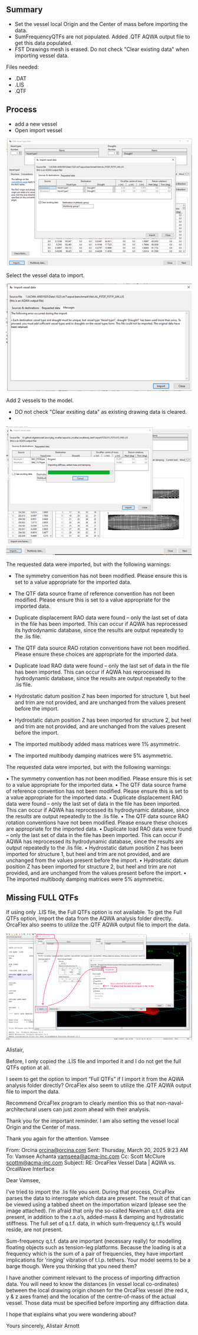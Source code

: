 


## Summary

- Set the vessel local Origin and the Center of mass before importing the data.
- SumFrequencyQTFs are not populated. Added .QTF AQWA output file to get this data populated.
- FST Drawings mesh is erased. Do not check "Clear existing data" when importing vessel data.

Files needed:
- .DAT
- .LIS
- .QTF

## Process



- add a new vessel
- Open import vessel

![alt text](image-2.png)


Select the vessel data to import.

![alt text](image-3.png)

Add 2 vessels to the model.

- DO not check "Clear exsiting data" as existing drawing data is cleared.
- 
![alt text](image.png)


The requested data were imported, but with the following warnings:

- The symmetry convention has not been modified. Please ensure this is set to a value appropriate for the imported data.

- The QTF data source frame of reference convention has not been modified. Please ensure this is set to a value appropriate for the imported data.
- Duplicate displacement RAO data were found – only the last set of data in the file has been imported. This can occur if AQWA has reprocessed its hydrodynamic database, since the results are output repeatedly to the .lis file.
- The QTF data source RAO rotation conventions have not been modified. Please ensure these choices are appropriate for the imported data.
- Duplicate load RAO data were found – only the last set of data in the file has been imported. This can occur if AQWA has reprocessed its hydrodynamic database, since the results are output repeatedly to the .lis file.
- Hydrostatic datum position Z has been imported for structure 1, but heel and trim are not provided, and are unchanged from the values present before the import.
- Hydrostatic datum position Z has been imported for structure 2, but heel and trim are not provided, and are unchanged from the values present before the import.
- The imported multibody added mass matrices were 1% asymmetric.
- The imported multibody damping matrices were 5% asymmetric.


The requested data were imported, but with the following warnings:

• The symmetry convention has not been modified. Please ensure this is set to a value appropriate for the imported data.
• The QTF data source frame of reference convention has not been modified. Please ensure this is set to a value appropriate for the imported data.
• Duplicate displacement RAO data were found – only the last set of data in the file has been imported. This can occur if AQWA has reprocessed its hydrodynamic database, since the results are output repeatedly to the .lis file.
• The QTF data source RAO rotation conventions have not been modified. Please ensure these choices are appropriate for the imported data.
• Duplicate load RAO data were found – only the last set of data in the file has been imported. This can occur if AQWA has reprocessed its hydrodynamic database, since the results are output repeatedly to the .lis file.
• Hydrostatic datum position Z has been imported for structure 1, but heel and trim are not provided, and are unchanged from the values present before the import.
• Hydrostatic datum position Z has been imported for structure 2, but heel and trim are not provided, and are unchanged from the values present before the import.
• The imported multibody damping matrices were 5% asymmetric.


## Missing FULL QTFs

If using only .LIS file, the Full QTFs option is not available. To get the Full QTFs option, import the data from the AQWA analysis folder directly. OrcaFlex also seems to utilize the .QTF AQWA output file to import the data.

![no-sumfreq-data](no-sumfreq-data.png)

Alistair,

Before, I only copied the .LIS file and imported it and I do not get the full QTFs option at all. 

I seem to get the option to import “Full QTFs” if I import it from the AQWA analysis folder directly? OrcaFlex also seem to utilize the .QTF AQWA output file to import the data.

Recommend OrcaFlex program to clearly mention this so that non-naval-architectural users can just  zoom ahead with their analysis. 

Thank you for the important reminder. I am also setting the vessel local Origin and the Center of mass. 

 


Thank you again for the attention.
Vamsee

From: Orcina <orcina@orcina.com> 
Sent: Thursday, March 20, 2025 9:23 AM
To: Vamsee Achanta <vamseea@acma-inc.com>
Cc: Scott McClure <scottm@acma-inc.com>
Subject: RE: OrcaFlex Vessel Data | AQWA vs. OrcaWave Interface

Dear Vamsee,

I’ve tried to import the .lis file you sent.  During that process, OrcaFlex parses the data to interrogate which data are present.  The result of that can be viewed using a tabbed sheet on the importation wizard (please see the image attached).  I’m afraid that only the so-called Newman q.t.f. data are present, in addition to the r.a.o’s, added-mass & damping and hydrostatic stiffness.  The full set  of q.t.f. data, in which sum-frequency q.t.f’s would reside, are not present.  

Sum-frequency q.t.f. data are important (necessary really) for modelling floating objects such as tension-leg platforms.  Because the loading is at a frequency which is the sum of a pair of frequencies, they have important implications for ‘ringing’ vibration of t.l.p. tethers.  Your model seems to be a barge though.  Were you thinking that you need them?  
 
I have another comment relevant to the process of importing diffraction data.  You will need to know the distances (in vessel local co-ordinates) between the local drawing origin chosen for the OrcaFlex vessel (the red x, y & z axes frame) and the location of the centre-of-mass of the actual vessel.  Those data must be specified before importing any diffraction data.

I hope that explains what you were wondering about?

Yours sincerely,
Alistair Arnott
